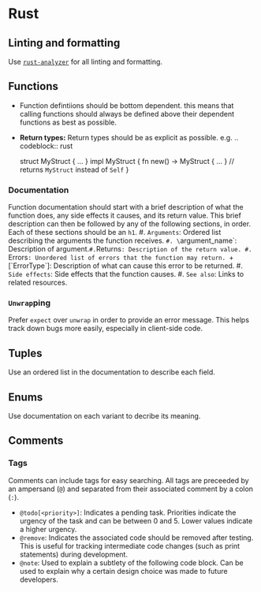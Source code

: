 # Rust

## Linting and formatting
Use [`rust-analyzer`](https://rust-analyzer.github.io/) for all linting and formatting.

## Functions
+ Function defintiions should be bottom dependent. this means that calling functions should always be defined above their dependent functions as best as possible.
+ **Return types:** Return types should be as explicit as possible.
  e.g. 
  .. codeblock:: rust

    struct MyStruct { ... }
    impl MyStruct {
      fn new() -> MyStruct { ... }  // returns `MyStruct` instead of `Self`
    }

### Documentation
Function documentation should start with a brief description of what the function
does, any side effects it causes, and its return value.
This brief description can then be followed by any of the following sections, in order.
Each of these sections should be an `h1`.
#. `Arguments`: Ordered list describing the arguments the function receives.
    `#. \`argument_name\`: Description of argument.`
#. `Returns`: Description of the return value.
#. `Errors`: Unordered list of errors that the function may return.
    `+ \[\`ErrorType\`\]: Description of what can cause this error to be returned.
#. `Side effects`: Side effects that the function causes.
#. `See also`: Links to related resources.

### `Unwrap`ping
Prefer `expect` over `unwrap` in order to provide an error message.
This helps track down bugs more easily, especially in client-side code.

## Tuples
Use an ordered list in the documentation to describe each field.

## Enums
Use documentation on each variant to decribe its meaning.

## Comments

### Tags
Comments can include tags for easy searching. All tags are preceeded by an ampersand (`@`) and
separated from their associated comment by a colon (`:`).

+ `@todo[<priority>]`: Indicates a pending task. Priorities indicate the urgency
of the task and can be between 0 and 5. Lower values indicate a higher urgency.
+ `@remove`: Indicates the associated code should be removed after testing.
This is useful for tracking intermediate code changes (such as print statements)
during development.
+ `@note`: Used to explain a subtlety of the following code block.
Can be used to explain why a certain design choice was made to future developers.
